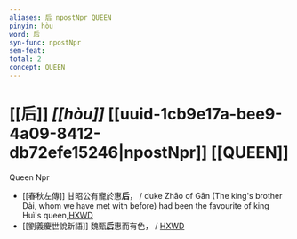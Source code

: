 ```yaml
---
aliases: 后 npostNpr QUEEN
pinyin: hòu
word: 后
syn-func: npostNpr
sem-feat: 
total: 2
concept: QUEEN 
---
```

# [[后]] *[[hòu]]*  [[uuid-1cb9e17a-bee9-4a09-8412-db72efe15246|npostNpr]] [[QUEEN]]
Queen Npr
 - [[春秋左傳]] 甘昭公有寵於惠**后**， / duke Zhāo of Gān (The king's brother Dài, whom we have met with before) had been the favourite of king Huì's queen,[HXWD](https://hxwd.org/textview.html?location=KR1e0001_tls_005-392a.3)
 - [[劉義慶世說新語]] 魏甄**后**惠而有色，
                     / [HXWD](https://hxwd.org/textview.html?location=KR3l0002_tls_035-1a.4)